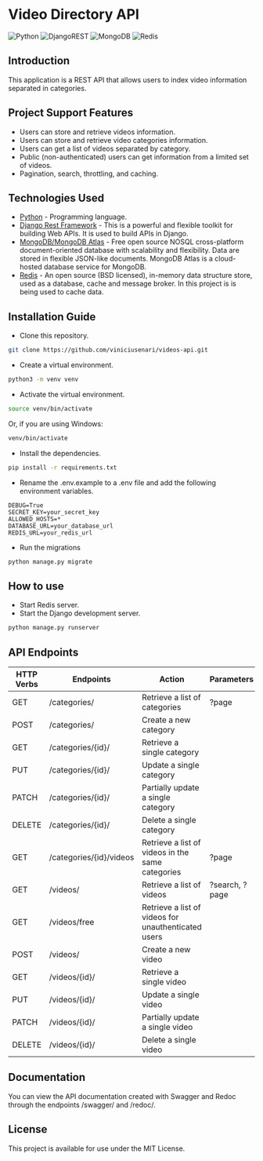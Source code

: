 # Video Directory API
![Python](https://img.shields.io/badge/python-3670A0?style=for-the-badge&logo=python&logoColor=ffdd54)
![DjangoREST](https://img.shields.io/badge/DJANGO-REST-ff1709?style=for-the-badge&logo=django&logoColor=white&color=ff1709&labelColor=gray)
![MongoDB](https://img.shields.io/badge/MongoDB-%234ea94b.svg?style=for-the-badge&logo=mongodb&logoColor=white)
![Redis](https://img.shields.io/badge/redis-%23DD0031.svg?style=for-the-badge&logo=redis&logoColor=white)
## Introduction
This application is a REST API that allows users to index video information separated in categories.
## Project Support Features
* Users can store and retrieve videos information.
* Users can store and retrieve video categories information.
* Users can get a list of videos separated by category.
* Public (non-authenticated) users can get information from a limited set of videos.
* Pagination, search, throttling, and caching.
## Technologies Used
* [Python](https://www.python.org/) - Programming language.
* [Django Rest Framework](https://www.django-rest-framework.org/) - This is a powerful and flexible toolkit for building Web APIs. It is used to build APIs in Django.
* [MongoDB/MongoDB Atlas](https://www.mongodb.com/) - Free open source NOSQL cross-platform document-oriented database with scalability and flexibility. Data are stored in flexible JSON-like documents. MongoDB Atlas is a cloud-hosted database service for MongoDB.
* [Redis](https://redis.io/) - An open source (BSD licensed), in-memory data structure store, used as a database, cache and message broker. In this project is is being used to cache data.
## Installation Guide
* Clone this repository.
```bash
git clone https://github.com/viniciusenari/videos-api.git
```
* Create a virtual environment.
```bash
python3 -m venv venv
```
* Activate the virtual environment.
```bash
source venv/bin/activate
```
Or, if you are using Windows:
```cmd
venv/bin/activate
```
* Install the dependencies.
```bash
pip install -r requirements.txt
```
* Rename the .env.example to a .env file and add the following environment variables.
```
DEBUG=True
SECRET_KEY=your_secret_key
ALLOWED_HOSTS=*
DATABASE_URL=your_database_url
REDIS_URL=your_redis_url
```
* Run the migrations
```bash
python manage.py migrate
```
## How to use
* Start Redis server.
* Start the Django development server.
```bash
python manage.py runserver
```
## API Endpoints
| HTTP Verbs | Endpoints | Action | Parameters |
| --- | --- | --- | --- |
| GET | /categories/ | Retrieve a list of categories | ?page
| POST | /categories/ | Create a new category |
| GET | /categories/{id}/ | Retrieve a single category |
| PUT | /categories/{id}/ | Update a single category |
| PATCH | /categories/{id}/ | Partially update a single category |
| DELETE | /categories/{id}/ | Delete a single category |
| GET | /categories/{id}/videos | Retrieve a list of videos in the same categories | ?page
| GET | /videos/ | Retrieve a list of videos | ?search, ?page |
| GET | /videos/free | Retrieve a list of videos for unauthenticated users |
| POST | /videos/ | Create a new video |
| GET | /videos/{id}/ | Retrieve a single video |
| PUT | /videos/{id}/ | Update a single video |
| PATCH | /videos/{id}/ | Partially update a single video |
| DELETE | /videos/{id}/ | Delete a single video |

## Documentation
You can view the API documentation created with Swagger and Redoc through the endpoints /swagger/ and /redoc/.

## License
This project is available for use under the MIT License.
